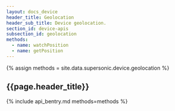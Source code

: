 ```yaml
---
layout: docs_device
header_title: Geolocation
header_sub_title: Device geolocation.
section_id: device-apis
subsection_id: geolocation
methods:
  - name: watchPosition
  - name: getPosition
---
```


{% assign methods = site.data.supersonic.device.geolocation %}

<section class="docs-section" id="{{page.subsection_id}}">

# {{page.header_title}}

{% include api_bentry.md methods=methods %}

</section>
